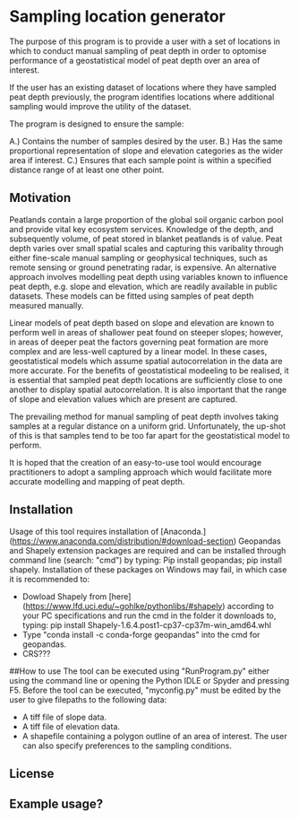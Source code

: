 # Sampling location generator
The purpose of this program is to provide a user with a set of locations in which to conduct manual sampling of peat depth in order to optomise performance of a geostatistical model of peat depth over an area of interest.

If the user has an existing dataset of locations where they have sampled peat depth previously, the program identifies locations where additional sampling would improve the utility of the dataset.

The program is designed to ensure the sample:

A.) Contains the number of samples desired by the user.
B.) Has the same proportional representation of slope and elevation categories as the wider area if interest.
C.) Ensures that each sample point is within a specified distance range of at least one other point.

## Motivation
Peatlands contain a large proportion of the global soil organic carbon pool and provide vital key ecosystem services. Knowledge of the depth, and subsequently volume, of peat stored in blanket peatlands is of value. Peat depth varies over small spatial scales and capturing this varibality through either fine-scale manual sampling or geophysical techniques, such as remote sensing or ground penetrating radar, is expensive. An alternative approach involves modelling peat depth using variables known to influence peat depth, e.g. slope and elevation, which are readily available in public datasets. These models can be fitted using samples of peat depth measured manually.

Linear models of peat depth based on slope and elevation are known to perform well in areas of shallower peat found on steeper slopes; however, in areas of deeper peat the factors governing peat formation are more complex and are less-well captured by a linear model. In these cases, geostatistical models which assume spatial autocorrelation in the data are more accurate. For the benefits of geostatistical modeeling to be realised, it is essential that sampled peat depth locations are sufficiently close to one another to display spatial autocorrelation. It is also important that the range of slope and elevation values which are present are captured.

The prevailing method for manual sampling of peat depth involves taking samples at a regular distance on a uniform grid. Unfortunately, the up-shot of this is that samples tend to be too far apart for the geostatistical model to perform.

It is hoped that the creation of an easy-to-use tool would encourage practitioners to adopt a sampling approach which would facilitate more accurate modelling and mapping of peat depth.

## Installation
Usage of this tool requires installation of [Anaconda.] (https://www.anaconda.com/distribution/#download-section)
Geopandas and Shapely extension packages are required and can be installed through command line (search: "cmd") by typing:
Pip install geopandas; pip install shapely.
Installation of these packages on Windows may fail, in which case it is recommended to:
* Dowload Shapely from [here] (https://www.lfd.uci.edu/~gohlke/pythonlibs/#shapely) according to your PC specifications and run the cmd in the folder it downloads to, typing: pip install Shapely-1.6.4.post1-cp37-cp37m-win_amd64.whl
* Type "conda install -c conda-forge geopandas" into the cmd for geopandas.
* CRS???

##How to use
The tool can be executed using "RunProgram.py" either using the command line or opening the Python IDLE or Spyder and pressing F5.
Before the tool can be executed, "myconfig.py" must be edited by the user to give filepaths to the following data:

* A tiff file of slope data.
* A tiff file of elevation data.
* A shapefile containing a polygon outline of an area of interest. The user can also specify preferences to the sampling conditions.

## License

## Example usage?
